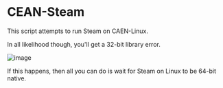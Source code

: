 # CEAN-Steam

This script attempts to run Steam on CAEN-Linux. 

In all likelihood though, you'll get a 32-bit library error. 

![image](https://github.com/user-attachments/assets/b0d02b18-a9bb-4404-b7ac-fbf428ac64af)

If this happens, then all you can do is wait for Steam on Linux to be 64-bit native. 
